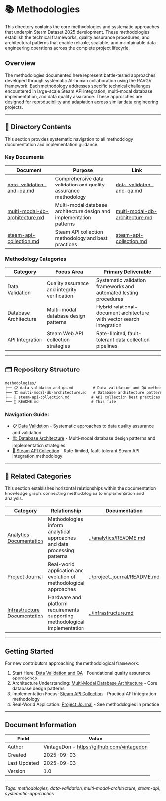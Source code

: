 <!--
---
title: "Methodologies"
description: "Core methodologies and systematic approaches supporting Steam Dataset 2025 development, including data validation, multi-modal database architecture, and Steam API collection strategies"
author: "VintageDon - https://github.com/vintagedon"
ai_contributor: "Claude Sonnet 4"
date: "2025-09-03"
version: "1.0"
status: "Published"
tags:
- type: [directory-overview/methodology-guide/systematic-approaches]
- domain: [data-engineering/methodology/api-integration/database-architecture]
- tech: [steam-api/postgresql/data-validation/multi-modal-db]
- phase: [phase-2/phase-3]
related_documents:
- "[Analytics Documentation](../analytics/README.md)"
- "[Project Journal](../project_journal/README.md)"
- "[Infrastructure Documentation](../infrastructure.md)"
---
-->

# 📚 Methodologies

This directory contains the core methodologies and systematic approaches that underpin Steam Dataset 2025 development. These methodologies establish the technical frameworks, quality assurance procedures, and architectural patterns that enable reliable, scalable, and maintainable data engineering operations across the complete project lifecycle.

## Overview

The methodologies documented here represent battle-tested approaches developed through systematic AI-human collaboration using the RAVGV framework. Each methodology addresses specific technical challenges encountered in large-scale Steam API integration, multi-modal database implementation, and data quality assurance. These approaches are designed for reproducibility and adaptation across similar data engineering projects.

---

## 📁 Directory Contents

This section provides systematic navigation to all methodology documentation and implementation guidance.

### Key Documents

| Document | Purpose | Link |
|--------------|-------------|----------|
| [data-validation-and-qa.md](data-validaton-and-qa.md) | Comprehensive data validation and quality assurance methodology | [data-validaton-and-qa.md](data-validaton-and-qa.md) |
| [multi-modal-db-architecture.md](multi-modal-db-architecture.md) | Multi-modal database architecture design and implementation patterns | [multi-modal-db-architecture.md](multi-modal-db-architecture.md) |
| [steam-api-collection.md](steam-api-collection.md) | Steam API collection methodology and best practices | [steam-api-collection.md](steam-api-collection.md) |

### Methodology Categories

| Category | Focus Area | Primary Deliverable |
|--------------|----------------|------------------------|
| Data Validation | Quality assurance and integrity verification | Systematic validation frameworks and automated testing procedures |
| Database Architecture | Multi-modal database design patterns | Hybrid relational-document architecture with vector search integration |
| API Integration | Steam Web API collection strategies | Rate-limited, fault-tolerant data collection pipelines |

---

## 🗂️ Repository Structure

``` markdown
methodologies/
├── 📋 data-validaton-and-qa.md         # Data validation and QA methodology
├── 🏗️ multi-modal-db-architecture.md   # Database architecture patterns
├── 🔌 steam-api-collection.md          # API collection best practices
└── 📖 README.md                        # This file
```

### Navigation Guide:
- [📋 Data Validation](data-validaton-and-qa.md) - Systematic approaches to data quality assurance and validation
- [🏗️ Database Architecture](multi-modal-db-architecture.md) - Multi-modal database design patterns and implementation strategies
- [🔌 Steam API Collection](steam-api-collection.md) - Rate-limited, fault-tolerant Steam API integration methodology

---

## 🔗 Related Categories

This section establishes horizontal relationships within the documentation knowledge graph, connecting methodologies to implementation and analysis.

| Category | Relationship | Documentation |
|--------------|------------------|-------------------|
| [Analytics Documentation](../analytics/README.md) | Methodologies inform analytical approaches and data processing patterns | [../analytics/README.md](../analytics/README.md) |
| [Project Journal](../project_journal/README.md) | Real-world application and evolution of methodological approaches | [../project_journal/README.md](../project_journal/README.md) |
| [Infrastructure Documentation](../infrastructure.md) | Hardware and platform requirements supporting methodological implementation | [../infrastructure.md](../infrastructure.md) |

---

## Getting Started

For new contributors approaching the methodological framework:

1. Start Here: [Data Validation and QA](data-validaton-and-qa.md) - Foundational quality assurance approaches
2. Architecture Understanding: [Multi-Modal Database Architecture](multi-modal-db-architecture.md) - Core database design patterns
3. Implementation Focus: [Steam API Collection](steam-api-collection.md) - Practical API integration methodology
4. Real-World Application: [Project Journal](../project_journal/README.md) - See methodologies in practice

---

## Document Information

| Field | Value |
|-----------|-----------|
| Author | VintageDon - <https://github.com/vintagedon> |
| Created | 2025-09-03 |
| Last Updated | 2025-09-03 |
| Version | 1.0 |

---
*Tags: methodologies, data-validation, multi-modal-architecture, steam-api, systematic-approaches*
